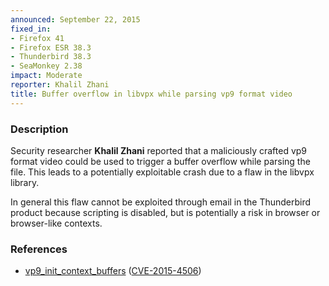 ```yaml
---
announced: September 22, 2015
fixed_in:
- Firefox 41
- Firefox ESR 38.3
- Thunderbird 38.3
- SeaMonkey 2.38
impact: Moderate
reporter: Khalil Zhani
title: Buffer overflow in libvpx while parsing vp9 format video
---
```


<h3>Description</h3>

<p>Security researcher <strong>Khalil Zhani</strong> reported that a maliciously crafted
vp9 format video could be used to trigger a buffer overflow while parsing the file. This
leads to a potentially exploitable crash due to a flaw in the libvpx library. 
</p>

<p class="note">In general this flaw cannot be exploited through email in the
Thunderbird product because scripting is disabled, but is potentially a risk in
browser or browser-like contexts.</p>

<h3>References</h3>

<ul>
  <li><a href="https://bugzilla.mozilla.org/show_bug.cgi?id=1192226">
       vp9_init_context_buffers</a>
(<a href="http://cve.mitre.org/cgi-bin/cvename.cgi?name=CVE-2015-4506"
class="ex-ref">CVE-2015-4506</a>)</li>
</ul>

